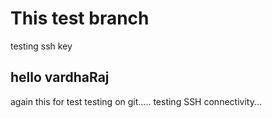 # This test branch
testing ssh key
## hello vardhaRaj 
again this for test 
testing on git.....
testing SSH connectivity...
